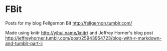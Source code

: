 FBit
====

Posts for my blog Fellgernon Bit http://fellgernon.tumblr.com/

Made using knitr http://yihui.name/knitr/ and Jeffrey Horner's blog post http://jeffreyhorner.tumblr.com/post/25943954723/blog-with-r-markdown-and-tumblr-part-ii